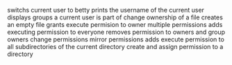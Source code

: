 switchs current user to betty
prints the username of the current user
displays groups a current user is part of
change ownership of a file
creates an empty file
grants execute permision to owner
multiple permissions
adds executing permission to everyone
removes permission to owners and group owners
change permissions
mirror permissions
adds execute permission to all subdirectories of the current directory
create and assign permission to a directory
